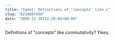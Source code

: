 ```yaml
---
title: "tweet: Definitions of 'concepts' like c"
slug: "6214607450"
date: "2009-11-30T22:20:06+00:00"
---
```

Definitions of "concepts" like commutativity? Yikes.